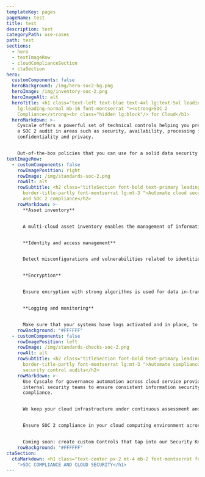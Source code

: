 ```yaml
---
templateKey: pages
pageName: test
title: test
description: test
categoryPath: use-cases
path: test
sections:
  - hero
  - textImageRow
  - cloudComplianceSection
  - ctaSection
hero:
  customComponents: false
  heroBackground: /img/hero-soc2-bg.png
  heroImage: /img/inventory-soc-2.png
  heroImageAlt: alt
  heroTitle: <h1 class="text-left text-blue text-4xl lg:text-5xl leading-normal
    lg:leading-normal mb-16 font-montserrat "><strong>SOC 2
    Compliance</strong><br class="hidden lg:block"/> for Cloud</h1>
  heroMarkdown: >-
    Cyscale offers a powerful set of technical controls helping you prepare for
    a SOC 2 audit in areas such as security, availability, processing integrity,
    confidentiality and privacy.


    Out-of-the-box policies that you can use for a solid data security program.
textImageRow:
  - customComponents: false
    rowImagePosition: right
    rowImage: /img/standards-soc-2.png
    rowAlt: alt
    rowSubtitle: <h2 class="titleSection font-bold text-primary leading-normal
      border-title-partly font-montserrat lg:mt-3 ">Automate cloud security<br>
      and SOC 2 compliance</h2>
    rowMarkdown: >-
      **Asset inventory**


      A multi-cloud asset inventory enables the management of information assets. Easily filter the asset table and generate relevant inventory reports.


      **Identity and access management**


      Detect misconfigurations and vulnerabilities related to identities and access and ensure the implementation of Least Privilege and Separation of Duties. Get alerts on new findings in your cloud environments.


      **Encryption**


      Ensure encryption with strong algorithms is used for data in-transit and at-rest to provide data protection from cyberattacks.


      **Logging and monitoring**


      Make sure that your systems have logs activated and in place, to allow for the detection of anomalies and security incidents in real-time.
    rowBackground: "#FFFFFF"
  - customComponents: false
    rowImagePosition: left
    rowImage: /img/standards-checks-soc-2.png
    rowAlt: alt
    rowSubtitle: <h2 class="titleSection font-bold text-primary leading-normal
      border-title-partly font-montserrat lg:mt-3 ">Automate compliance checks &
      security control audits</h2>
    rowMarkdown: >-
      Use Cyscale for governance automation across cloud service providers and
      internal security teams to ensure consistent information security and
      compliance.


      We keep your cloud infrastructure under continuous assessment and provide in-app security consultancy so that you make the most of your time and effort.


      Ensure SOC 2 compliance in your cloud computing environment across multiple cloud service providers such as AWS, Azure, GCP (Google Cloud Platform).


      Coming soon: create custom Controls that tap into our Security Knowledge Graph™ to automate and optimize the cybersecurity and compliance checks that matter most for your organization.
    rowBackground: "#FFFFFF"
ctaSection:
  ctaMarkdown: <h1 class="text-center px-2 mt-4 mb-2 font-montserrat font-semibold
    ">SOC COMPLIANCE AND CLOUD SECURITY</h1>
---
```

